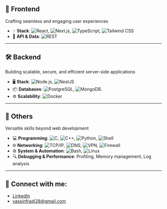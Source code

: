 
## 🚀 Frontend

Crafting seamless and engaging user experiences

- 💡 **Stack**: ![React](https://img.shields.io/badge/-React-61DAFB?style=flat&logo=react&logoColor=white), ![Next.js](https://img.shields.io/badge/-Next.js-000000?style=flat&logo=next.js&logoColor=white), ![TypeScript](https://img.shields.io/badge/-TypeScript-3178C6?style=flat&logo=typescript&logoColor=white), ![Tailwind CSS](https://img.shields.io/badge/-Tailwind%20CSS-38B2AC?style=flat&logo=tailwindcss&logoColor=white)
- 🔗 **API & Data**: ![REST](https://img.shields.io/badge/-REST-25D366?style=flat&logo=api&logoColor=white)

---

## 🛠 Backend

Building scalable, secure, and efficient server-side applications

- 🖥 **Stack**: ![Node.js](https://img.shields.io/badge/-Node.js-339933?style=flat&logo=node.js&logoColor=white), ![NestJS](https://img.shields.io/badge/-NestJS-E0234E?style=flat&logo=nestjs&logoColor=white)
- 📦 **Databases**: ![PostgreSQL](https://img.shields.io/badge/-PostgreSQL-4169E1?style=flat&logo=postgresql&logoColor=white),  ![MongoDB](https://img.shields.io/badge/-MongoDB-47A248?style=flat&logo=mongodb&logoColor=white).
- ⚙️ **Scalability**: ![Docker](https://img.shields.io/badge/-Docker-2496ED?style=flat&logo=docker&logoColor=white)

---

## 🧩 Others

Versatile skills beyond web development

- 💻 **Programming**: ![C](https://img.shields.io/badge/-C-A8B9CC?style=flat&logo=c&logoColor=white), ![C++](https://img.shields.io/badge/-C%2B%2B-00599C?style=flat&logo=cplusplus&logoColor=white), ![Python](https://img.shields.io/badge/-Python-3776AB?style=flat&logo=python&logoColor=white), ![Shell](https://img.shields.io/badge/-Shell%20Scripting-4EAA25?style=flat&logo=gnu-bash&logoColor=white)
- 🌐 **Networking**: ![TCP/IP](https://img.shields.io/badge/-TCP%2FIP-000000?style=flat&logo=tcp&logoColor=white), ![DNS](https://img.shields.io/badge/-DNS-000000?style=flat&logo=dns&logoColor=white), ![VPN](https://img.shields.io/badge/-VPN-000000?style=flat&logo=wireguard&logoColor=white), ![Firewall](https://img.shields.io/badge/-Firewall-000000?style=flat&logo=firewall&logoColor=white)
- ⚙️ **System & Automation**: ![Bash](https://img.shields.io/badge/-Bash-4EAA25?style=flat&logo=gnu-bash&logoColor=white), ![Linux](https://img.shields.io/badge/-Linux-FCC624?style=flat&logo=linux&logoColor=black)
- 🔍 **Debugging & Performance**: Profiling, Memory management, Log analysis

---

## 💼 Connect with me:
- [LinkedIn](https://www.linkedin.com/in/yassin-fradj-3460042a1)
- yassinfradj28@gmail.com
